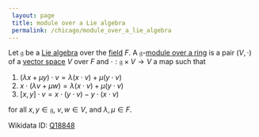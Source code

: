 ```yaml
---
 layout: page
 title: module over a Lie algebra
 permalink: /chicago/module_over_a_lie_algebra
---
```

Let $\mathfrak g$ be a [Lie algebra](https://mathgloss.github.io/MathGloss/Lie_algebra) over the [field](https://mathgloss.github.io/MathGloss/field) $F$. A $\mathfrak g$-[module over a ring](https://mathgloss.github.io/MathGloss/module_over_a_ring) is a pair $(V,\cdot)$ of a [vector space](https://mathgloss.github.io/MathGloss/vector_space) $V$ over $F$ and $\cdot:\mathfrak g \times V \to V$ a map such that
1. $(\lambda x + \mu y)\cdot v = \lambda (x\cdot v) + \mu(y\cdot v)$
2. $x\cdot (\lambda v + \mu w) = \lambda (x\cdot v) + \mu(y\cdot v)$
3. $[x,y]\cdot v = x\cdot (y\cdot v) - y\cdot (x\cdot v)$

for all $x,y \in \mathfrak g$, $v,w\in V$, and $\lambda,\mu \in F$. 

Wikidata ID: [Q18848](https://www.wikidata.org/wiki/Q18848)